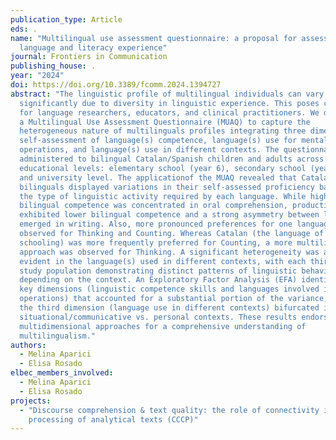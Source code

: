 ```yaml
---
publication_type: Article
eds: .
name: "Multilingual use assessment questionnaire: a proposal for assessing
  language and literacy experience"
journal: Frontiers in Communication
publishing_house: .
year: "2024"
doi: https://doi.org/10.3389/fcomm.2024.1394727
abstract: "The linguistic profile of multilingual individuals can vary
  significantly due to diversity in linguistic experience. This poses challenges
  for language researchers, educators, and clinical practitioners. We developed
  a Multilingual Use Assessment Questionnaire (MUAQ) to capture the
  heterogeneous nature of multilinguals profiles integrating three dimensions:
  self-assessment of language(s) competence, language(s) use for mental
  operations, and language(s) use in different contexts. The questionnaire was
  administered to bilingual Catalan/Spanish children and adults across three
  educational levels: elementary school (year 6), secondary school (year 10),
  and university level. The applicationof the MUAQ revealed that Catalan/Spanish
  bilinguals displayed variations in their self-assessed proficiency based on
  the type of linguistic activity required by each language. While high
  bilingual competence was concentrated in oral comprehension, production skills
  exhibited lower bilingual competence and a strong asymmetry between languages
  emerged in writing. Also, more pronounced preferences for one language were
  observed for Thinking and Counting. Whereas Catalan (the language of
  schooling) was more frequently preferred for Counting, a more multilingual
  approach was observed for Thinking. A significant heterogeneity was also
  evident in the language(s) used in different contexts, with each third of the
  study population demonstrating distinct patterns of linguistic behavior
  depending on the context. An Exploratory Factor Analysis (EFA) identified two
  key dimensions (linguistic competence skills and languages involved in mental
  operations) that accounted for a substantial portion of the variance, while
  the third dimension (language use in different contexts) bifurcated into
  situational/communicative vs. personal contexts. These results endorse
  multidimensional approaches for a comprehensive understanding of
  multilingualism."
authors:
  - Melina Aparici
  - Elisa Rosado
elbec_members_involved:
  - Melina Aparici
  - Elisa Rosado
projects:
  - "Discourse comprehension & text quality: the role of connectivity in the
    processing of analytical texts (CCCP)"
---
```

